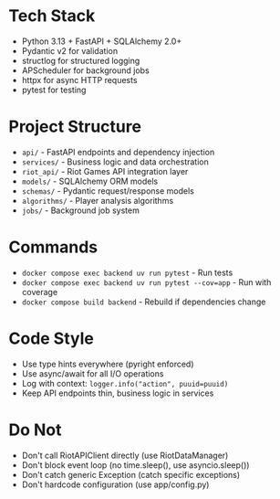 # Tech Stack

- Python 3.13 + FastAPI + SQLAlchemy 2.0+
- Pydantic v2 for validation
- structlog for structured logging
- APScheduler for background jobs
- httpx for async HTTP requests
- pytest for testing

# Project Structure

- `api/` - FastAPI endpoints and dependency injection
- `services/` - Business logic and data orchestration
- `riot_api/` - Riot Games API integration layer
- `models/` - SQLAlchemy ORM models
- `schemas/` - Pydantic request/response models
- `algorithms/` - Player analysis algorithms
- `jobs/` - Background job system

# Commands

- `docker compose exec backend uv run pytest` - Run tests
- `docker compose exec backend uv run pytest --cov=app` - Run with coverage
- `docker compose build backend` - Rebuild if dependencies change

# Code Style

- Use type hints everywhere (pyright enforced)
- Use async/await for all I/O operations
- Log with context: `logger.info("action", puuid=puuid)`
- Keep API endpoints thin, business logic in services

# Do Not

- Don't call RiotAPIClient directly (use RiotDataManager)
- Don't block event loop (no time.sleep(), use asyncio.sleep())
- Don't catch generic Exception (catch specific exceptions)
- Don't hardcode configuration (use app/config.py)

